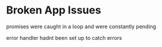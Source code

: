 # Broken App Issues

<p>promises were caught in a loop and were constantly pending</p>

<p>error handler hadnt been set up to catch errors</p>

